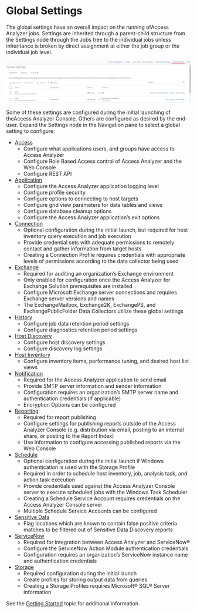 # Global Settings

The global settings have an overall impact on the running ofAccess Analyzer jobs. Settings are
inherited through a parent-child structure from the Settings node through the Jobs tree to the
individual jobs unless inheritance is broken by direct assignment at either the job group or the
individual job level.

![Configuration Settings](../../../../static/img/product_docs/dataclassification/ndc/admin/taxonomies/globalsettings.webp)

Some of these settings are configured during the initial launching of theAccess Analyzer Console.
Others are configured as desired by the end-user. Expand the Settings node in the Navigation pane to
select a global setting to configure:

- [Access](access/overview.md)
    - Configure what applications users, and groups have access to Access Analyzer
    - Configure Role Based Access control of Access Analyzer and the Web Console
    - Configure REST API
- [Application](application/overview.md)
    - Configure the Access Analyzer application logging level
    - Configure profile security
    - Configure options to connecting to host targets
    - Configure grid view parameters for data tables and views
    - Configure database cleanup options
    - Configure the Access Analyzer application’s exit options
- [Connection](connection/overview.md)
    - Optional configuration during the initial launch, but required for host inventory query
      execution and job execution
    - Provide credential sets with adequate permissions to remotely contact and gather information
      from target hosts
    - Creating a Connection Profile requires credentials with appropriate levels of permissions
      according to the data collector being used
- [Exchange](exchange.md)
    - Required for auditing an organization’s Exchange environment
    - Only enabled for configuration once the Access Analyzer for Exchange Solution prerequisites
      are installed
    - Configure Microsoft Exchange server connections and requires Exchange server versions and
      names
    - The ExchangeMailbox, Exchange2K, ExchangePS, and ExchangePublicFolder Data Collectors utilize
      these global settings
- [History](history.md)
    - Configure job data retention period settings
    - Configure diagnostics retention period settings
- [Host Discovery](hostdiscovery.md)
    - Configure host discovery settings
    - Configure discovery log settings
- [Host Inventory](hostinventory.md)
    - Configure inventory items, performance tuning, and desired host list views
- [Notification](notification.md)
    - Required for the Access Analyzer application to send email
    - Provide SMTP server information and sender information
    - Configuration requires an organization’s SMTP server name and authentication credentials (if
      applicable)
    - Encryption Options can be configured
- [Reporting](reporting.md)
    - Required for report publishing
    - Configure settings for publishing reports outside of the Access Analyzer Console (e.g.
      distribution via email, posting to an internal share, or posting to the Report Index)
    - Use information to configure accessing published reports via the Web Console
- [Schedule](schedule.md)
    - Optional configuration during the initial launch if Windows authentication is used with the
      Storage Profile
    - Required in order to schedule host inventory, job, analysis task, and action task execution
    - Provide credentials used against the Access Analyzer Console server to execute scheduled jobs
      with the Windows Task Scheduler
    - Creating a Schedule Service Account requires credentials on the Access Analyzer Console server
    - Multiple Schedule Service Accounts can be configured
- [Sensitive Data](sensitivedata/overview.md)
    - Flag locations which are known to contain false positive criteria matches to be filtered out
      of Sensitive Data Discovery reports
- [ServiceNow](servicenow.md)
    - Required for integration between Access Analyzer and ServiceNow®
    - Configure the ServiceNow Action Module authentication credentials
    - Configuration requires an organization’s ServiceNow instance name and authentication
      credentials
- [Storage](storage/overview.md)
    - Required configuration during the initial launch
    - Create profiles for storing output data from queries
    - Creating a Storage Profiles requires Microsoft® SQL® Server information

See the [Getting Started](../../gettingstarted.md) topic for additional information.
